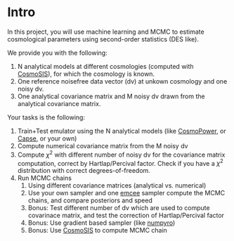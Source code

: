 # Intro

In this project, you will use machine learning and MCMC to estimate cosmological parameters using second-order statistics (DES like). 

We provide you with the following:
1. N analytical models at different cosmologies (computed with [CosmoSIS](https://cosmosis.readthedocs.io/en/latest/)), for which the cosmology is known. 
2. One reference noisefree data vector (dv) at unkown cosmology and one noisy dv.
3. One analytical covariance matrix and M noisy dv drawn from the analytical covariance matrix.

Your tasks is the following:
1. Train+Test emulator using the N analytical models (like [CosmoPower](https://github.com/alessiospuriomancini/cosmopower), or [Capse](https://github.com/marcobonici/capse_paper), or your own)
2. Compute numerical covariance matrix from the M noisy dv
3. Compute $\chi^2$ with different number of noisy dv for the covariance matrix computation, correct by Hartlap/Percival factor. Check if you have a $\chi^2$ distribution with correct degrees-of-freedom.
4. Run MCMC chains
    1. Using different covariance matrices (analytical vs. numerical)
    2. Use your own sampler and one [emcee](https://emcee.readthedocs.io/en/stable/) sampler compute the MCMC chains, and compare posteriors and speed
    3. Bonus: Test different number of dv which are used to compute covarinace matrix, and test the correction of Hartlap/Percival factor
    4. Bonus: Use gradient based sampler (like [numpyro](https://github.com/pyro-ppl/numpyro))
    5. Bonus: Use [CosmoSIS](https://cosmosis.readthedocs.io/en/latest/) to compute MCMC chain


